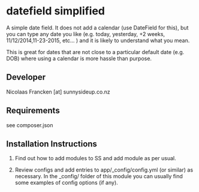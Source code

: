 datefield simplified
================================================================================

A simple date field.  It does not add a calendar (use DateField for this),
but you can type any date you like (e.g. today, yesterday, +2 weeks, 11/12/2014,11-23-2015, etc... )
and it is likely to understand what you mean.

This is great for dates that are not close to a particular default date (e.g. DOB) where using a calendar
is more hassle than purpose.


Developer
-----------------------------------------------
Nicolaas Francken [at] sunnysideup.co.nz


Requirements
-----------------------------------------------
see composer.json


Installation Instructions
-----------------------------------------------
1. Find out how to add modules to SS and add module as per usual.

2. Review configs and add entries to app/_config/config.yml
(or similar) as necessary.
In the _config/ folder of this module
you can usually find some examples of config options (if any).
